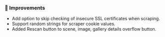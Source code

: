 ### 🎨 Improvements
* Add option to skip checking of insecure SSL certificates when scraping.
* Support random strings for scraper cookie values.
* Added Rescan button to scene, image, gallery details overflow button.
